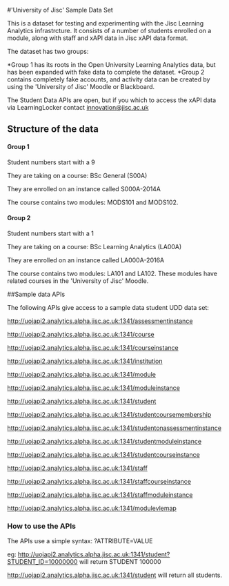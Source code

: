 #'University of Jisc' Sample Data Set

This is a dataset for testing and experimenting with the Jisc Learning Analytics infrastrcture.  It consists of a number of students enrolled
on a module, along with staff and xAPI data in Jisc xAPI data format.

The dataset has two groups:

*Group 1 has its roots in the Open University Learning Analytics data, but has been expanded with fake data to complete the dataset.
*Group 2 contains completely fake accounts, and activity data can be created by using the 'University of Jisc' Moodle or Blackboard.

The Student Data APIs are open, but if you which to access the xAPI data via LearningLocker contact innovation@jisc.ac.uk

## Structure of the data

#### Group 1

Student numbers start with a 9

They are taking on a course: BSc General (S00A)

They are enrolled on an instance called S000A-2014A

The course contains two modules: MODS101 and MODS102.

#### Group 2

Student numbers start with a 1

They are taking on a course: BSc Learning Analytics (LA00A)

They are enrolled on an instance called LA000A-2016A

The course contains two modules: LA101 and LA102.  These modules have related courses in the 'University of Jisc' Moodle.


##Sample data APIs

The following APIs give access to a sample data student UDD data set:

http://uojapi2.analytics.alpha.jisc.ac.uk:1341/assessmentinstance

http://uojapi2.analytics.alpha.jisc.ac.uk:1341/course

http://uojapi2.analytics.alpha.jisc.ac.uk:1341/courseinstance

http://uojapi2.analytics.alpha.jisc.ac.uk:1341/institution

http://uojapi2.analytics.alpha.jisc.ac.uk:1341/module

http://uojapi2.analytics.alpha.jisc.ac.uk:1341/moduleinstance

http://uojapi2.analytics.alpha.jisc.ac.uk:1341/student

http://uojapi2.analytics.alpha.jisc.ac.uk:1341/studentcoursemembership

http://uojapi2.analytics.alpha.jisc.ac.uk:1341/studentonassessmentinstance

http://uojapi2.analytics.alpha.jisc.ac.uk:1341/studentmoduleinstance

http://uojapi2.analytics.alpha.jisc.ac.uk:1341/studentcourseinstance

http://uojapi2.analytics.alpha.jisc.ac.uk:1341/staff

http://uojapi2.analytics.alpha.jisc.ac.uk:1341/staffcourseinstance

http://uojapi2.analytics.alpha.jisc.ac.uk:1341/staffmoduleinstance

http://uojapi2.analytics.alpha.jisc.ac.uk:1341/modulevlemap

### How to use the APIs

The APIs use a simple syntax: ?ATTRIBUTE=VALUE

eg: http://uojapi2.analytics.alpha.jisc.ac.uk:1341/student?STUDENT_ID=10000000  will return STUDENT 100000

http://uojapi2.analytics.alpha.jisc.ac.uk:1341/student  will return all students.




